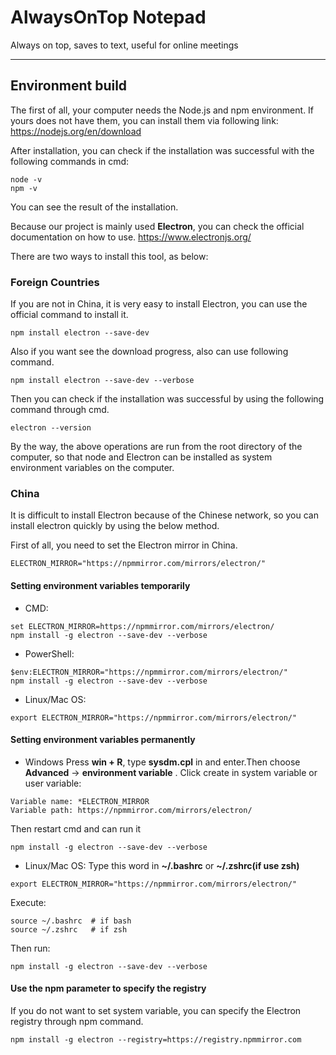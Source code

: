 # AlwaysOnTop Notepad

Always on top, saves to text, useful for online meetings
******

## Environment build
The first of all, your computer needs the Node.js and npm environment.
If yours does not have them, you can install them via following link:
<https://nodejs.org/en/download>

After installation, you can check if the installation was successful with the following commands in cmd:
```
node -v
npm -v
```
You can see the result of the installation.

Because our project is mainly used **Electron**, you can check the official documentation on how to use.
<https://www.electronjs.org/>

There are two ways to install this tool, as below:
### Foreign Countries
If you are not in China, it is very easy to install Electron, you can use the official command to install it.
```
npm install electron --save-dev
```
Also if you want see the download progress, also can use following command.
```
npm install electron --save-dev --verbose
```

Then you can check if the installation was successful by using the following command through cmd.
```
electron --version
```

By the way, the above operations are run from the root directory of the computer, so that node and Electron can be installed as system environment variables on the computer.
### China
It is difficult to install Electron because of the Chinese network, so you can install electron quickly by using the below method.

First of all, you need to set the Electron mirror in China.
```
ELECTRON_MIRROR="https://npmmirror.com/mirrors/electron/"
```
#### Setting environment variables temporarily
- CMD:
```
set ELECTRON_MIRROR=https://npmmirror.com/mirrors/electron/
npm install -g electron --save-dev --verbose
```

- PowerShell:
```
$env:ELECTRON_MIRROR="https://npmmirror.com/mirrors/electron/"
npm install -g electron --save-dev --verbose
```

- Linux/Mac OS:
```
export ELECTRON_MIRROR="https://npmmirror.com/mirrors/electron/"
```

#### Setting environment variables permanently
- Windows 
Press **win + R**, type **sysdm.cpl** in and enter.Then choose **Advanced** -> **environment variable** .
Click create in system variable or user variable:
```
Variable name: *ELECTRON_MIRROR
Variable path: https://npmmirror.com/mirrors/electron/
```

Then restart cmd and can run it
```
npm install -g electron --save-dev --verbose
```

- Linux/Mac OS:
Type this word in **~/.bashrc** or **~/.zshrc(if use zsh)**
```
export ELECTRON_MIRROR="https://npmmirror.com/mirrors/electron/"
```
Execute:
```
source ~/.bashrc  # if bash
source ~/.zshrc   # if zsh
```
Then run:
```
npm install -g electron --save-dev --verbose
```

#### Use the npm parameter to specify the registry
If you do not want to set system variable, you can specify the Electron registry through npm command.
```
npm install -g electron --registry=https://registry.npmmirror.com
```